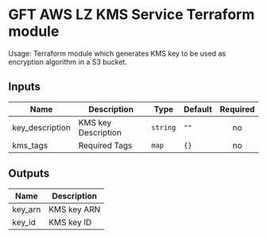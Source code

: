 # GFT AWS LZ KMS Service Terraform module

Usage: Terraform module which generates KMS key to be used as encryption algorithm in a S3 bucket.

## Inputs

| Name | Description | Type | Default | Required |
|------|-------------|------|---------|:-----:|
| key\_description | KMS key Description | `string` | `""` | no |
| kms\_tags | Required Tags | `map` | `{}` | no |

## Outputs

| Name | Description |
|------|-------------|
| key\_arn | KMS key ARN |
| key\_id | KMS key ID |

